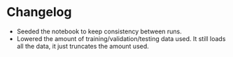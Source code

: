 # Changelog
- Seeded the notebook to keep consistency between runs.
- Lowered the amount of training/validation/testing data used. It still loads all the data, it just truncates the amount used.